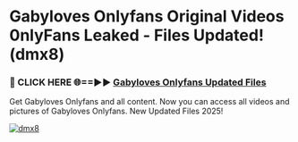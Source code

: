 # Gabyloves Onlyfans Original Videos 0nlyFans Leaked - Files Updated! (dmx8)

<h3>🔴 CLICK HERE 🌐==►► <a href="https://tinyurl.com/2m67pmp6" rel="nofollow">Gabyloves Onlyfans Updated Files</a></h3>

Get Gabyloves Onlyfans and all content. Now you can access all videos and pictures of Gabyloves Onlyfans. New Updated Files 2025!

[![dmx8](https://i.imgur.com/H4QAA4z.gif)](https://tinyurl.com/2m67pmp6)